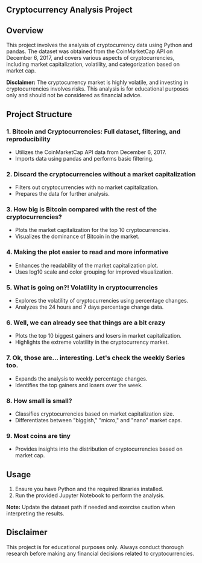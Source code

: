 ## Cryptocurrency Analysis Project

## Overview

This project involves the analysis of cryptocurrency data using Python and pandas. The dataset was obtained from the CoinMarketCap API on December 6, 2017, and covers various aspects of cryptocurrencies, including market capitalization, volatility, and categorization based on market cap.

**Disclaimer:** The cryptocurrency market is highly volatile, and investing in cryptocurrencies involves risks. This analysis is for educational purposes only and should not be considered as financial advice.

## Project Structure

### 1. Bitcoin and Cryptocurrencies: Full dataset, filtering, and reproducibility

- Utilizes the CoinMarketCap API data from December 6, 2017.
- Imports data using pandas and performs basic filtering.

### 2. Discard the cryptocurrencies without a market capitalization

- Filters out cryptocurrencies with no market capitalization.
- Prepares the data for further analysis.

### 3. How big is Bitcoin compared with the rest of the cryptocurrencies?

- Plots the market capitalization for the top 10 cryptocurrencies.
- Visualizes the dominance of Bitcoin in the market.

### 4. Making the plot easier to read and more informative

- Enhances the readability of the market capitalization plot.
- Uses log10 scale and color grouping for improved visualization.

### 5. What is going on?! Volatility in cryptocurrencies

- Explores the volatility of cryptocurrencies using percentage changes.
- Analyzes the 24 hours and 7 days percentage change data.

### 6. Well, we can already see that things are a bit crazy

- Plots the top 10 biggest gainers and losers in market capitalization.
- Highlights the extreme volatility in the cryptocurrency market.

### 7. Ok, those are... interesting. Let's check the weekly Series too.

- Expands the analysis to weekly percentage changes.
- Identifies the top gainers and losers over the week.

### 8. How small is small?

- Classifies cryptocurrencies based on market capitalization size.
- Differentiates between "biggish," "micro," and "nano" market caps.

### 9. Most coins are tiny

- Provides insights into the distribution of cryptocurrencies based on market cap.

## Usage

1. Ensure you have Python and the required libraries installed.
2. Run the provided Jupyter Notebook to perform the analysis.

**Note:** Update the dataset path if needed and exercise caution when interpreting the results.

## Disclaimer

This project is for educational purposes only. Always conduct thorough research before making any financial decisions related to cryptocurrencies.
